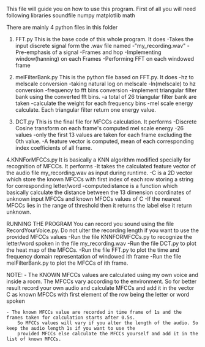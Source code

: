 This file will guide you on how to use this program.
First of all you will need following libraries 
soundfile numpy matplotlib math 

There are mainly 4 python files in this folder
1. FFT.py
    This is the base code of this whole program. It does
        -Takes the input discrete signal form the .wav file named -"my_recording.wav"
        -Pre-emphasis of a signal
        -Frames and hop
        -Implementing window(hanning) on each Frames
        -Performing FFT on each windowed frame

2. melFilterBank.py 
    This is the python file based on FFT.py. It does 
        -hz to melscale conversion 
        -taking natural log on melscale 
        -ln(melscale)  to hz conversion 
        -frequency to fft bins conversion 
        -implement triangular filter bank using the converted fft bins.
        -a total of 26 triangular filter bank are taken 
        -calculate the weight for each frequency bins
        -mel scale energy calculate. Each triangular filter return one energy value.

3. DCT.py 
    This is the final file for MFCCs calculation. It performs
        -Discrete Cosine transform on each frame's computed mel scale energy -26 values
        -only the first 13 values are taken for each frame excluding the 0th value.
        -A feature vector is computed, mean of each corresponding index coefficients of all frame.

4.KNNForMFCCs.py 
    It is basically a KNN algorithm modified specially for recognition of MFCCs. It performs
        -It takes the calculated feature vector of the audio file my_recording.wav as input during runtime.
        -C is a 2D vector which store the known MFCCs with first index of each row storing a string for corresponding letter/word
        -computedistance is a function which basically calculate the distance between the 13 dimension coordinates of unknown input
        MFCCs and known MFCCs values of C 
        -If the nearest MFCCs lies in the range of threshold then it returns the label else it return unknown.


RUNNING THE PROGRAM 
    You can record you sound using the file RecordYourVoice.py. Do not ulter the recording length if you want to use the provided
    MFCCs values
    -Run the file KNNFORMFCCs.py to recognize the letter/word spoken in the file my_recording.wav
    -Run the file DCT.py to plot the heat map of the MFCCs.
    -Run the file FFT.py to plot the time and frequency domain representation of windowed ith frame
    -Run the file melFilterBank.py to plot the MFCCs of ith frame. 



NOTE:
    - The KNOWN MFCCs values are calculated using my own voice and inside a room. The MFCCs vary according to the 
        environment. So for better result record your own audio and calculate MFCCs and add it in the vector C as known MFCCs
        with first element of the row being the letter or word spoken 
    
    - The known MFCCs value are recorded in time frame of 1s and the frames taken for calculation starts after 0.5s.
        So MFCCs values will vary if you alter the length of the audio. So keep the audio length 1s if you want to use the
        provided MFCCs else calculate the MFCCs yourself and add it in the list of known MFCCs.
